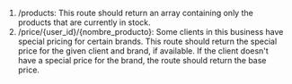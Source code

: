 1. /products: This route should return an array containing only the products that are
currently in stock.
2. /price/{user_id}/{nombre_producto}: Some clients in this business have special
pricing for certain brands. This route should return the special price for the given client and
brand, if available. If the client doesn't have a special price for the brand, the route should
return the base price.